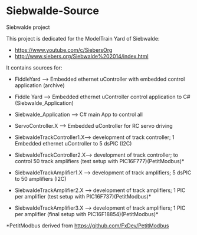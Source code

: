 # Siebwalde-Source
Siebwalde project

This project is dedicated for the ModelTrain Yard of Siebwalde: 
- https://www.youtube.com/c/SiebersOrg
- http://www.siebers.org/Siebwalde%202014/index.html

It contains sources for:
- FiddleYard  --> Embedded ethernet uController with embedded control application (archive)
- Fiddle Yard --> Embedded ethernet uController control application to C# (Siebwalde_Application)

- Siebwalde_Application --> C# main App to control all

- ServoController.X --> Embedded uController for RC servo driving

- SiebwaldeTrackController1.X--> development of track controller; 1 Embedded ethernet uController to 5 dsPIC (I2C)
- SiebwaldeTrackController2.X--> development of track controller; to control 50 track amplifiers (test setup with PIC16F777)(PetitModbus)*

- SiebwaldeTrackAmplifier1.X --> development of track amplifiers; 5 dsPIC to 50 amplifiers (I2C)
- SiebwaldeTrackAmplifier2.X --> development of track amplifiers; 1 PIC per amplifier (test setup with PIC16F737)(PetitModbus)*
- SiebwaldeTrackAmplifier3.X --> development of track amplifiers; 1 PIC per amplifier (final setup with PIC16F18854)(PetitModbus)*

*PetitModbus derived from https://github.com/FxDev/PetitModbus 